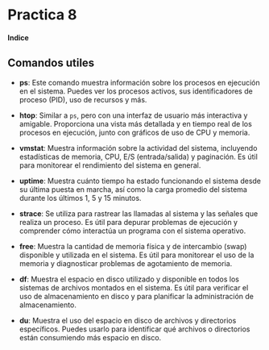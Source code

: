 # Practica 8

#### Indice

## Comandos utiles

- **ps**: Este comando muestra información sobre los procesos en ejecución en el sistema. Puedes ver los procesos activos, sus identificadores de proceso (PID), uso de recursos y más.

- **htop**: Similar a `ps`, pero con una interfaz de usuario más interactiva y amigable. Proporciona una vista más detallada y en tiempo real de los procesos en ejecución, junto con gráficos de uso de CPU y memoria.

- **vmstat**: Muestra información sobre la actividad del sistema, incluyendo estadísticas de memoria, CPU, E/S (entrada/salida) y paginación. Es útil para monitorear el rendimiento del sistema en general.

- **uptime**: Muestra cuánto tiempo ha estado funcionando el sistema desde su última puesta en marcha, así como la carga promedio del sistema durante los últimos 1, 5 y 15 minutos.

- **strace**: Se utiliza para rastrear las llamadas al sistema y las señales que realiza un proceso. Es útil para depurar problemas de ejecución y comprender cómo interactúa un programa con el sistema operativo.

- **free**: Muestra la cantidad de memoria física y de intercambio (swap) disponible y utilizada en el sistema. Es útil para monitorear el uso de la memoria y diagnosticar problemas de agotamiento de memoria.

- **df**: Muestra el espacio en disco utilizado y disponible en todos los sistemas de archivos montados en el sistema. Es útil para verificar el uso de almacenamiento en disco y para planificar la administración de almacenamiento.

- **du**: Muestra el uso del espacio en disco de archivos y directorios específicos. Puedes usarlo para identificar qué archivos o directorios están consumiendo más espacio en disco.
